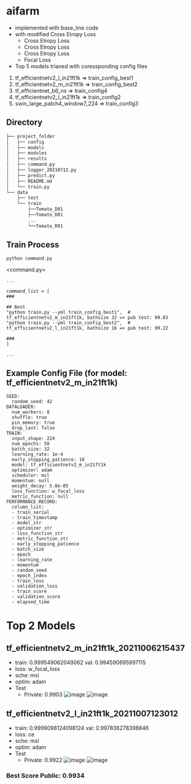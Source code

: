 # aifarm
- implemented with base_line code
- with modified Cross Etropy Loss
   - Cross Etropy Loss
   - Cross Etropy Loss
   - Cross Etropy Loss
   - Focal Loss
- Top 5 models trianed with coressponding config files
1. tf_efficientnetv2_l_in21ft1k => train_config_best1
2. tf_efficientnetv2_m_in21ft1k => train_config_best2
3. tf_efficientnet_b6_ns => train_config4
4. tf_efficientnetv2_l_in21ft1k => train_config2
5. swin_large_patch4_window7_224 => train_config3

## Directory
```bash
├── project_folder
│   ├── config
│   ├── models
│   ├── modules
│   ├── results
│   ├── command.py
│   ├── logger_20210712.py
│   ├── predict.py
│   ├── README.md
│   └── train.py
└── data
    ├── test
    └── train
        ├──Tomato_D01
        ├──Tomato_D01
        ...
        └──Tomato_R01
```
## Train Process
```
python command.py
```
<command.py>
```
...

command_list = [
###

## Best
"python train.py --yml train_config_best1",  # tf_efficientnetv2_m_in21ft1k, bathsize 32 => pub test: 99.03
"python train.py --yml train_config_best2",  # tf_efficientnetv2_l_in21ft1k, bathsize 16 => pub test: 99.22

###
]

...
```
## Example Config File (for model: tf_efficientnetv2_m_in21ft1k)
```
SEED:
  random_seed: 42
DATALOADER:
  num_workers: 8
  shuffle: true
  pin_memory: true
  drop_last: false
TRAIN:
  input_shape: 224
  num_epochs: 50
  batch_size: 32
  learning_rate: 1e-4
  early_stopping_patience: 10
  model: tf_efficientnetv2_m_in21ft1k
  optimizer: adam
  scheduler: msl
  momentum: null
  weight_decay: 5.0e-05
  loss_function: w_focal_loss
  metric_function: null
PERFORMANCE_RECORD:
  column_list:
  - train_serial
  - train_timestamp
  - model_str
  - optimizer_str
  - loss_function_str
  - metric_function_str
  - early_stopping_patience
  - batch_size
  - epoch
  - learning_rate
  - momentum
  - random_seed
  - epoch_index
  - train_loss
  - validation_loss
  - train_score
  - validation_score
  - elapsed_time
```

# Top 2 Models      
## tf_efficientnetv2_m_in21ft1k_20211006215437 
   - train: 0.999549062049062  val: 0.994590695997115
   - loss: w_focal_loss
   - sche: msl
   - optim: adam
   - Test
      - Private: 0.9903
   ![image](https://user-images.githubusercontent.com/55650445/136344916-c683b495-2b96-465a-98b6-80e945d61efa.png)
   ![image](https://user-images.githubusercontent.com/55650445/136344881-9567bd17-3691-4134-b5bd-f26f11cef75a.png)

## tf_efficientnetv2_l_in21ft1k_20211007123012 
   - train: 0.9999098124098124 val: 0.997836278398846
   - loss: ce
   - sche: msl
   - optim: adam
   - Test
      - Private: 0.9922 
   ![image](https://user-images.githubusercontent.com/55650445/136345336-5aa283c0-0c81-4eba-a4a5-b08fd1b20c27.png)
   ![image](https://user-images.githubusercontent.com/55650445/136345371-9fee8179-a369-4eb3-ae8e-fc2cc2d190c4.png)


### Best Score Public: 0.9934
